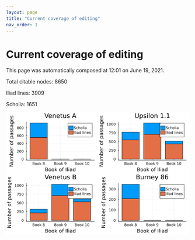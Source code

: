 ```yaml
---
layout: page
title: "Current coverage of editing"
nav_order: 1
---
```



# Current coverage of editing

This page was automatically composed at 12:01 on June 19, 2021.

Total citable nodes: 8650

Iliad lines: 3909

Scholia: 1651

![Summary of coverage](./coverage.png)